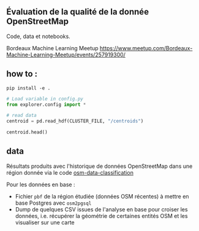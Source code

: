 ## Évaluation de la qualité de la donnée OpenStreetMap

Code, data et notebooks.

Bordeaux Machine Learning Meetup
https://www.meetup.com/Bordeaux-Machine-Learning-Meetup/events/257919300/

## how to : 

`
pip install -e .
`

```python
# Load variable in config.py
from explorer.config import *

# read data
centroid = pd.read_hdf(CLUSTER_FILE, "/centroids")

centroid.head()
```

## data

Résultats produits avec l'historique de données OpenStreetMap dans une région donnée
via le code
[osm-data-classification](https://github.com/Oslandia/osm-data-classification/)

Pour les données en base :

* Fichier `pbf` de la région étudiée (données OSM récentes) à mettre en base Postgres
  avec `osm2pgsql`
* Dump de quelques CSV issues de l'analyse en base pour croiser les données,
  i.e. récupérer la géométrie de certaines entités OSM et les visualiser sur une carte
